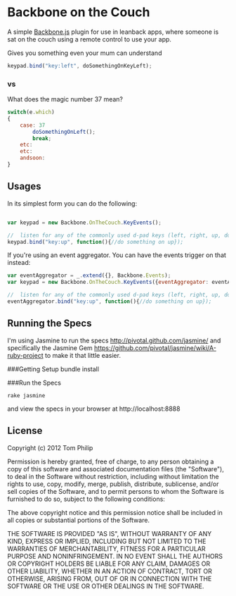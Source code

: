 # Backbone on the Couch

A simple [Backbone.js](http://documentcloud.github.com/backbone) plugin for use in leanback apps, where someone is sat on the couch using a remote control to use your app.

Gives you something even your mum can understand

``` javascript
keypad.bind("key:left", doSomethingOnKeyLeft);
```

### vs
What does the magic number 37 mean?

``` javascript
switch(e.which)
{
	case: 37
		doSomethingOnLeft();
		break;
	etc:
	etc:
	andsoon:
}
```

## Usages

In its simplest form you can do the following:
``` javascript

var keypad = new Backbone.OnTheCouch.KeyEvents();

//	listen for any of the commonly used d-pad keys (left, right, up, down, enter, space and escape)
keypad.bind("key:up", function(){//do something on up});
```

If you're using an event aggregator. You can have the events trigger on that instead:

``` javascript
var eventAggregator = _.extend({}, Backbone.Events);
var keypad = new Backbone.OnTheCouch.KeyEvents({eventAggregator: eventAggregator});

//	listen for any of the commonly used d-pad keys (left, right, up, down, enter, space and escape)
eventAggregator.bind("key:up", function(){//do something on up});
```


## Running the Specs
I'm using Jasmine to run the specs http://pivotal.github.com/jasmine/ and specifically the Jasmine Gem https://github.com/pivotal/jasmine/wiki/A-ruby-project to make it that little easier.

###Getting Setup
	bundle install

###Run the Specs

	rake jasmine

and view the specs in your browser at http://localhost:8888

## License

Copyright (c) 2012 Tom Philip

Permission is hereby granted, free of charge, to any person obtaining a copy of this software and associated documentation files (the "Software"), to deal in the Software without restriction, including without limitation the rights to use, copy, modify, merge, publish, distribute, sublicense, and/or sell copies of the Software, and to permit persons to whom the Software is furnished to do so, subject to the following conditions:

The above copyright notice and this permission notice shall be included in all copies or substantial portions of the Software.

THE SOFTWARE IS PROVIDED "AS IS", WITHOUT WARRANTY OF ANY KIND, EXPRESS OR IMPLIED, INCLUDING BUT NOT LIMITED TO THE WARRANTIES OF MERCHANTABILITY, FITNESS FOR A PARTICULAR PURPOSE AND NONINFRINGEMENT. IN NO EVENT SHALL THE AUTHORS OR COPYRIGHT HOLDERS BE LIABLE FOR ANY CLAIM, DAMAGES OR OTHER LIABILITY, WHETHER IN AN ACTION OF CONTRACT, TORT OR OTHERWISE, ARISING FROM, OUT OF OR IN CONNECTION WITH THE SOFTWARE OR THE USE OR OTHER DEALINGS IN THE SOFTWARE.

